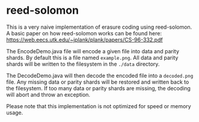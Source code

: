 # reed-solomon
This is a very naive implementation of erasure coding using reed-solomon.
A basic paper on how reed-solomon works can be found here:
https://web.eecs.utk.edu/~jplank/plank/papers/CS-96-332.pdf

The EncodeDemo.java file will encode a given file into data and parity shards.
By default this is a file named ``example.png``. All data and parity shards will be written to the filesystem in the `./data` directory.

The DecodeDemo.java will then decode the encoded file into a ``decoded.png`` file.
Any missing data or parity shards will be restored and written back to the filesystem.
If too many data or parity shards are missing, the decoding will abort and throw an exception.

Please note that this implementation is not optimized for speed or memory usage.